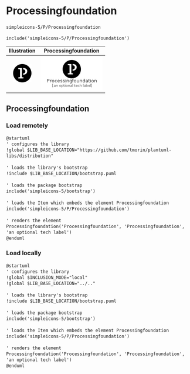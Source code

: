 # Processingfoundation


```text
simpleicons-5/P/Processingfoundation
```

```text
include('simpleicons-5/P/Processingfoundation')
```



| Illustration | Processingfoundation |
| :---: | :---: |
| ![illustration for Illustration](../../simpleicons-5/P/Processingfoundation.png) | ![illustration for Processingfoundation](../../simpleicons-5/P/Processingfoundation.Local.png) |




## Processingfoundation

### Load remotely
```plantuml
@startuml
' configures the library
!global $LIB_BASE_LOCATION="https://github.com/tmorin/plantuml-libs/distribution"

' loads the library's bootstrap
!include $LIB_BASE_LOCATION/bootstrap.puml

' loads the package bootstrap
include('simpleicons-5/bootstrap')

' loads the Item which embeds the element Processingfoundation
include('simpleicons-5/P/Processingfoundation')

' renders the element
Processingfoundation('Processingfoundation', 'Processingfoundation', 'an optional tech label')
@enduml
```

### Load locally
```plantuml
@startuml
' configures the library
!global $INCLUSION_MODE="local"
!global $LIB_BASE_LOCATION="../.."

' loads the library's bootstrap
!include $LIB_BASE_LOCATION/bootstrap.puml

' loads the package bootstrap
include('simpleicons-5/bootstrap')

' loads the Item which embeds the element Processingfoundation
include('simpleicons-5/P/Processingfoundation')

' renders the element
Processingfoundation('Processingfoundation', 'Processingfoundation', 'an optional tech label')
@enduml
```

